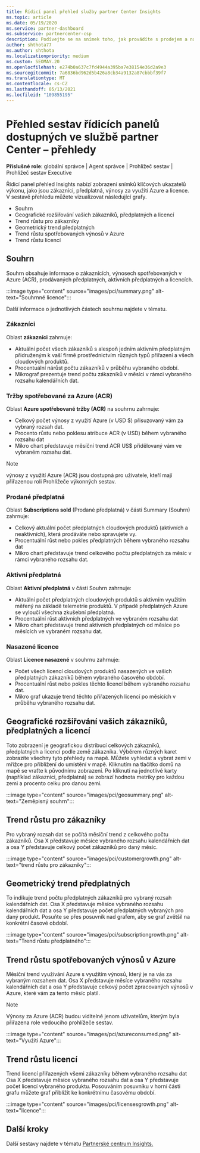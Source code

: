 ```yaml
---
title: Řídicí panel přehled služby partner Center Insights
ms.topic: article
ms.date: 05/19/2020
ms.service: partner-dashboard
ms.subservice: partnercenter-csp
description: Podívejte se na snímek toho, jak provádíte s prodejem a nasazením, růstem zákazníků a růstem výnosů s licencemi, předplatnými a využitím Azure.
author: shthota77
ms.author: shthota
ms.localizationpriority: medium
ms.custom: SEOMAY.20
ms.openlocfilehash: e274b0a637c7fd4944a395ba7e38154e36d2a9e3
ms.sourcegitcommit: 7a6836bd962d5b426a8cb34a9132a87cbbbf39f7
ms.translationtype: MT
ms.contentlocale: cs-CZ
ms.lasthandoff: 05/13/2021
ms.locfileid: "109855195"
---
```

# <a name="overview-dashboard-reports-available-in-partner-center-insights"></a>Přehled sestav řídicích panelů dostupných ve službě partner Center – přehledy
 
**Příslušné role**: globální správce | Agent správce | Prohlížeč sestav | Prohlížeč sestav Executive

Řídicí panel přehled Insights nabízí zobrazení snímků klíčových ukazatelů výkonu, jako jsou zákazníci, předplatná, výnosy za využití Azure a licence. V sestavě přehledu můžete vizualizovat následující grafy.

- Souhrn  
- Geografické rozšiřování vašich zákazníků, předplatných a licencí  
- Trend růstu pro zákazníky 
- Geometrický trend předplatných 
- Trend růstu spotřebovaných výnosů v Azure 
- Trend růstu licencí 

## <a name="summary"></a>Souhrn

Souhrn obsahuje informace o zákaznících, výnosech spotřebovaných v Azure (ACR), prodávaných předplatných, aktivních předplatných a licencích. 

:::image type="content" source="images/pci/summary.png" alt-text="Souhrnné licence":::

Další informace o jednotlivých částech souhrnu najdete v tématu.

### <a name="customers"></a>Zákazníci

Oblast **zákazníci** zahrnuje:

- Aktuální počet všech zákazníků s alespoň jedním aktivním předplatným přidruženým k vaší firmě prostřednictvím různých typů přiřazení a všech cloudových produktů.
- Procentuální nárůst počtu zákazníků v průběhu vybraného období.
- Mikrograf prezentuje trend počtu zákazníků v měsíci v rámci vybraného rozsahu kalendářních dat.

### <a name="azure-consumed-revenue-acr"></a>Tržby spotřebované za Azure (ACR)

Oblast **Azure spotřebované tržby (ACR)** na souhrnu zahrnuje:

- Celkový počet výnosy z využití Azure (v USD $) přisuzovaný vám za vybraný rozsah dat.
- Procento růstu nebo poklesu atribuce ACR (v USD) během vybraného rozsahu dat
- Mikro chart představuje měsíční trend ACR US$ přidělovaný vám ve vybraném rozsahu dat. 

> [!NOTE]
> výnosy z využití Azure (ACR) jsou dostupná pro uživatele, kteří mají přiřazenou roli Prohlížeče výkonných sestav. 
 
### <a name="subscriptions-sold"></a>Prodané předplatná

Oblast **Subscriptions sold** (Prodané předplatná) v části Summary (Souhrn) zahrnuje:

- Celkový aktuální počet předplatných cloudových produktů (aktivních a neaktivních), která prodáváte nebo spravujete vy.  
- Procentuální růst nebo pokles předplatných během vybraného rozsahu dat
- Mikro chart představuje trend celkového počtu předplatných za měsíc v rámci vybraného rozsahu dat.

### <a name="active-subscriptions"></a>Aktivní předplatná

Oblast **Aktivní předplatná** v části Souhrn zahrnuje:

- Aktuální počet předplatných cloudových produktů s aktivním využitím měřený na základě telemetrie produktů. V případě předplatných Azure se vyloučí všechna zkušební předplatná.  
- Procentuální růst aktivních předplatných ve vybraném rozsahu dat
- Mikro chart představuje trend aktivních předplatných od měsíce po měsících ve vybraném rozsahu dat.
 
### <a name="licenses-deployed"></a>Nasazené licence

Oblast **Licence nasazené** v souhrnu zahrnuje:
 
- Počet všech licencí cloudových produktů nasazených ve vašich předplatných zákazníků během vybraného časového období. 
- Procentuální růst nebo pokles těchto licencí během vybraného rozsahu dat. 
- Mikro graf ukazuje trend těchto přiřazených licencí po měsících v průběhu vybraného rozsahu dat.

## <a name="geographical-spread-of-your-customers-subscriptions-and-licenses"></a>Geografické rozšiřování vašich zákazníků, předplatných a licencí

Toto zobrazení je geografickou distribucí celkových zákazníků, předplatných a licencí podle země zákazníka. Výběrem různých karet zobrazíte všechny tyto přehledy na mapě. Můžete vyhledat a vybrat zemi v mřížce pro přiblížení do umístění v mapě. Kliknutím na tlačítko domů na mapě se vraťte k původnímu zobrazení. Po kliknutí na jednotlivé karty (například zákazníci, předplatná) se zobrazí hodnota metriky pro každou zemi a procento celku pro danou zemi.  

:::image type="content" source="images/pci/geosummary.png" alt-text="Zeměpisný souhrn":::

## <a name="customers-growth-trend"></a>Trend růstu pro zákazníky

Pro vybraný rozsah dat se počítá měsíční trend z celkového počtu zákazníků. Osa X představuje měsíce vybraného rozsahu kalendářních dat a osa Y představuje celkový počet zákazníků pro daný měsíc. 

:::image type="content" source="images/pci/customergrowth.png" alt-text="trend růstu pro zákazníky":::

## <a name="subscriptions-growth-trend"></a>Geometrický trend předplatných

To indikuje trend počtu předplatných zákazníků pro vybraný rozsah kalendářních dat. Osa X představuje měsíce vybraného rozsahu kalendářních dat a osa Y představuje počet předplatných vybraných pro daný produkt. Posuňte se přes posuvník nad grafem, aby se graf zvětšil na konkrétní časové období. 

:::image type="content" source="images/pci/subscriptiongrowth.png" alt-text="Trend růstu předplatného":::

## <a name="azure-consumed-revenue-growth-trend"></a>Trend růstu spotřebovaných výnosů v Azure

Měsíční trend využívání Azure s využitím výnosů, který je na vás za vybraným rozsahem dat. Osa X představuje měsíce vybraného rozsahu kalendářních dat a osa Y představuje celkový počet zpracovaných výnosů v Azure, které vám za tento měsíc platil.

> [!NOTE]
> Výnosy za Azure (ACR) budou viditelné jenom uživatelům, kterým byla přiřazena role vedoucího prohlížeče sestav. 

:::image type="content" source="images/pci/azureconsumed.png" alt-text="Využití Azure":::

## <a name="licenses-growth-trend"></a>Trend růstu licencí
 
Trend licencí přiřazených všemi zákazníky během vybraného rozsahu dat Osa X představuje měsíce vybraného rozsahu dat a osa Y představuje počet licencí vybraného produktu. Posouváním posuvníku v horní části grafu můžete graf přiblížit ke konkrétnímu časovému období.  

:::image type="content" source="images/pci/licensesgrowth.png" alt-text="licence":::

## <a name="next-steps"></a>Další kroky

Další sestavy najdete v tématu [Partnerské centrum Insights.](partner-center-insights.md)
